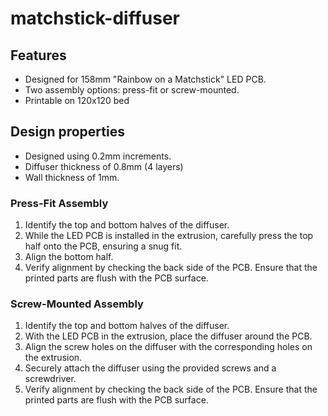 # matchstick-diffuser

## Features

- Designed for 158mm "Rainbow on a Matchstick" LED PCB.
- Two assembly options: press-fit or screw-mounted.
- Printable on 120x120 bed

## Design properties

- Designed using 0.2mm increments.
- Diffuser thickness of 0.8mm (4 layers)
- Wall thickness of 1mm.



### Press-Fit Assembly

1. Identify the top and bottom halves of the diffuser.
2. While the LED PCB is installed in the extrusion, carefully press the top half onto the PCB, ensuring a snug fit.
3. Align the bottom half.
4. Verify alignment by checking the back side of the PCB. Ensure that the printed parts are flush with the PCB surface.

### Screw-Mounted Assembly

1. Identify the top and bottom halves of the diffuser.
2. With the LED PCB in the extrusion, place the diffuser around the PCB.
3. Align the screw holes on the diffuser with the corresponding holes on the extrusion.
4. Securely attach the diffuser using the provided screws and a screwdriver.
5. Verify alignment by checking the back side of the PCB. Ensure that the printed parts are flush with the PCB surface.
